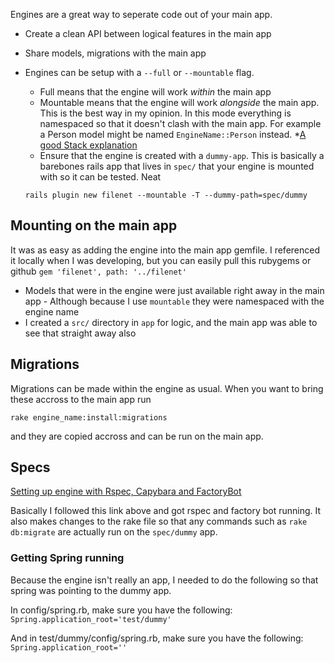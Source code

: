 Engines are a great way to seperate code out of your main app.

* Create a clean API between logical features in the main app
* Share models, migrations with the main app

* Engines can be setup with a `--full` or `--mountable` flag.
  * Full means that the engine will work _within_ the main app
  * Mountable means that the engine will work _alongside_ the main app. This is the best way in my opinion. In this mode everything is namespaced so that it doesn't clash with the main app. For example a Person model might be named `EngineName::Person` instead.
  *[A good Stack explanation](https://stackoverflow.com/questions/6118905/rails-3-1-engine-vs-mountable-app) 
  * Ensure that the engine is created with a `dummy-app`. This is basically a barebones rails app that lives in `spec/` that your engine is mounted with so it can be tested. Neat
  
  `rails plugin new filenet --mountable -T --dummy-path=spec/dummy`

## Mounting on the main app

It was as easy as adding the engine into the main app gemfile. I referenced it locally when I was developing, but you can easily pull this rubygems or github
`gem 'filenet', path: '../filenet'`

* Models that were in the engine were just available right away in the main app - Although because I use `mountable` they were namespaced with the engine name
* I created a `src/` directory in `app` for logic, and the main app was able to see that straight away also

## Migrations

Migrations can be made within the engine as usual. When you want to bring these accross to the main app run

`rake engine_name:install:migrations`

and they are copied accross and can be run on the main app.

## Specs

[Setting up engine with Rspec, Capybara and FactoryBot](https://www.viget.com/articles/rails-engine-testing-with-rspec-capybara-and-factorygirl/)

Basically I followed this link above and got rspec and factory bot running. It also makes changes to the rake file so that any commands such as `rake db:migrate` are actually run on the `spec/dummy` app.

### Getting Spring running
Because the engine isn't really an app, I needed to do the following so that spring was pointing to the dummy app.

In config/spring.rb, make sure you have the following:
`Spring.application_root='test/dummy'`

And in test/dummy/config/spring.rb, make sure you have the following:
`Spring.application_root=''`


